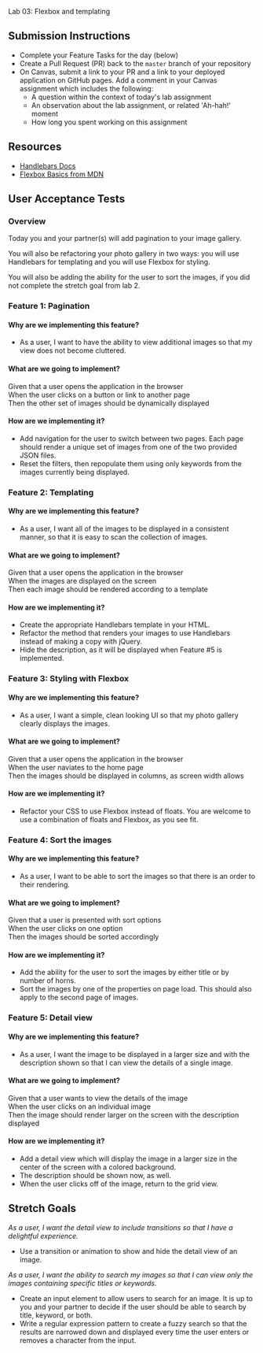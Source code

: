 Lab 03: Flexbox and templating

## Submission Instructions

- Complete your Feature Tasks for the day (below)
- Create a Pull Request (PR) back to the `master` branch of your repository
- On Canvas, submit a link to your PR and a link to your deployed application on GitHub pages. Add a comment in your Canvas assignment which includes the following:
  - A question within the context of today's lab assignment
  - An observation about the lab assignment, or related 'Ah-hah!' moment
  - How long you spent working on this assignment

## Resources

- [Handlebars Docs](http://handlebarsjs.com/)
- [Flexbox Basics from MDN](https://developer.mozilla.org/en-US/docs/Web/CSS/CSS_Flexible_Box_Layout/Basic_Concepts_of_Flexbox)

## User Acceptance Tests

### Overview

Today you and your partner(s) will add pagination to your image gallery.

You will also be refactoring your photo gallery in two ways: you will use Handlebars for templating and you will use Flexbox for styling.

You will also be adding the ability for the user to sort the images, if you did not complete the stretch goal from lab 2.

### Feature 1: Pagination

#### Why are we implementing this feature?

- As a user, I want to have the ability to view additional images so that my view does not become cluttered. 

#### What are we going to implement?

Given that a user opens the application in the browser  
When the user clicks on a button or link to another page  
Then the other set of images should be dynamically displayed  

#### How are we implementing it?

- Add navigation for the user to switch between two pages. Each page should render a unique set of images from one of the two provided JSON files.
- Reset the filters, then repopulate them using only keywords from the images currently being displayed.

### Feature 2: Templating

#### Why are we implementing this feature?

- As a user, I want all of the images to be displayed in a consistent manner, so that it is easy to scan the collection of images.

#### What are we going to implement?

Given that a user opens the application in the browser  
When the images are displayed on the screen  
Then each image should be rendered according to a template   

#### How are we implementing it?

- Create the appropriate Handlebars template in your HTML.
- Refactor the method that renders your images to use Handlebars instead of making a copy with jQuery.
- Hide the description, as it will be displayed when Feature #5 is implemented.

### Feature 3: Styling with Flexbox

#### Why are we implementing this feature?

- As a user, I want a simple, clean looking UI so that my photo gallery clearly displays the images.

#### What are we going to implement?

Given that a user opens the application in the browser  
When the user naviates to the home page  
Then the images should be displayed in columns, as screen width allows  

#### How are we implementing it?

- Refactor your CSS to use Flexbox instead of floats. You are welcome to use a combination of floats and Flexbox, as you see fit.

### Feature 4: Sort the images

#### Why are we implementing this feature?

- As a user, I want to be able to sort the images so that there is an order to their rendering.

#### What are we going to implement?

Given that a user is presented with sort options  
When the user clicks on one option  
Then the images should be sorted accordingly  

#### How are we implementing it?

- Add the ability for the user to sort the images by either title or by number of horns.
- Sort the images by one of the properties on page load. This should also apply to the second page of images. 

### Feature 5: Detail view

#### Why are we implementing this feature?

- As a user, I want the image to be displayed in a larger size and with the description shown so that I can view the details of a single image.

#### What are we going to implement?

Given that a user wants to view the details of the image  
When the user clicks on an individual image  
Then the image should render larger on the screen with the description displayed  

#### How are we implementing it?

- Add a detail view which will display the image in a larger size in the center of the screen with a colored background.
- The description should be shown now, as well.
- When the user clicks off of the image, return to the grid view.

## Stretch Goals

*As a user, I want the detail view to include transitions so that I have a delightful experience.*

- Use a transition or animation to show and hide the detail view of an image.

*As a user, I want the ability to search my images so that I can view only the images containing specific titles or keywords.*

- Create an input element to allow users to search for an image. It is up to you and your partner to decide if the user should be able to search by title, keyword, or both.
- Write a regular expression pattern to create a fuzzy search so that the results are narrowed down and displayed every time the user enters or removes a character from the input.
